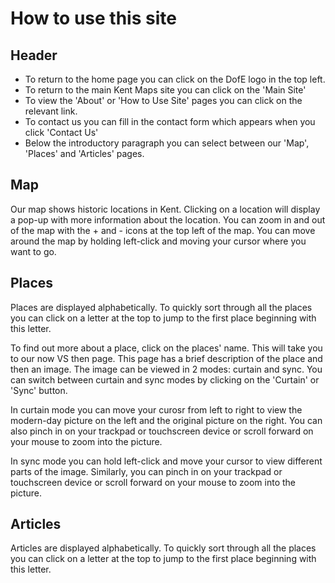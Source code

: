 <param ve-config 
       title="Kent Maps DofE: How to"
       layout="index">

# How to use this site

## Header

- To return to the home page you can click on the DofE logo in the top left.
- To return to the main Kent Maps site you can click on the 'Main Site'
- To view the 'About' or 'How to Use Site' pages you can click on the relevant link.
- To contact us you can fill in the contact form which appears when you click 'Contact Us'
- Below the introductory paragraph you can select between our 'Map', 'Places' and 'Articles' pages.

## Map

Our map shows historic locations in Kent. Clicking on a location will display a pop-up with more information about the location. You can zoom in and out of the map with the + and - icons at the top left of the map. You can move around the map by holding left-click and moving your cursor where you want to go.

## Places

Places are displayed alphabetically. To quickly sort through all the places you can click on a letter at the top to jump to the first place beginning with this letter.

To find out more about a place, click on the places' name. This will  take you to our now VS then page. This page has a brief description of the place and then an image. The image can be viewed in 2 modes: curtain and sync. You can switch between curtain and sync modes by clicking on the 'Curtain' or 'Sync' button.

In curtain mode you can move your curosr from left to right to view the modern-day picture on the left and the original picture on the right. You can also pinch in on your trackpad or touchscreen device or scroll forward on your mouse to zoom into the picture.

In sync mode you can hold left-click and move your cursor to view different parts of the image. Similarly, you can pinch in on your trackpad or touchscreen device or scroll forward on your mouse to zoom into the picture.

## Articles

Articles are displayed alphabetically. To quickly sort through all the places you can click on a letter at the top to jump to the first place beginning with this letter.